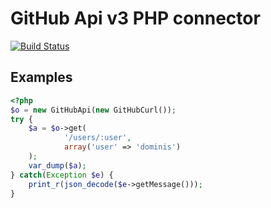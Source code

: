 GitHub Api v3 PHP connector
===========================

[![Build Status](https://secure.travis-ci.org/dominis/GitHub-API-PHP.png)](http://travis-ci.org/dominis/GitHub-API-PHP>)

Examples
--------
```php
<?php
$o = new GitHubApi(new GitHubCurl());
try {
    $a = $o->get(
            '/users/:user',
            array('user' => 'dominis')
    );
    var_dump($a);
} catch(Exception $e) {
    print_r(json_decode($e->getMessage()));
}
```
